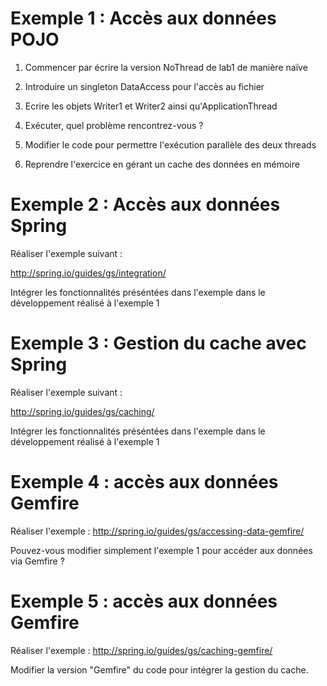 # Exemple 1 : Accès aux données POJO

1) Commencer par écrire la version NoThread de lab1 de manière naïve

2) Introduire un singleton DataAccess pour l'accès au fichier

3) Ecrire les objets Writer1 et Writer2 ainsi qu'ApplicationThread

4) Exécuter, quel problème rencontrez-vous ?

5) Modifier le code pour permettre l'exécution parallèle des deux threads

6) Reprendre l'exercice en gérant un cache des données en mémoire

# Exemple 2 : Accès aux données Spring
Réaliser l'exemple suivant : 

http://spring.io/guides/gs/integration/ 

Intégrer les fonctionnalités préséntées dans l'exemple dans le développement réalisé à l'exemple 1

# Exemple 3 : Gestion du cache avec Spring
Réaliser l'exemple suivant :

http://spring.io/guides/gs/caching/ 

Intégrer les fonctionnalités préséntées dans l'exemple dans le développement réalisé à l'exemple 1

# Exemple 4 : accès aux données Gemfire
Réaliser l'exemple :
http://spring.io/guides/gs/accessing-data-gemfire/ 

Pouvez-vous modifier simplement l'exemple 1 pour accéder aux données via Gemfire ?

# Exemple 5 : accès aux données Gemfire
Réaliser l'exemple :
http://spring.io/guides/gs/caching-gemfire/ 

Modifier la version "Gemfire" du code pour intégrer la gestion du cache.
